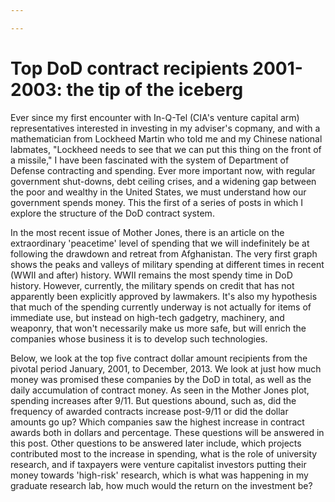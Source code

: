 ```yaml
---

---
```


# Top DoD contract recipients 2001-2003: the tip of the iceberg

Ever since my first encounter with In-Q-Tel (CIA's venture capital arm) 
representatives interested in investing in my adviser's copmany, and with a
mathematician from Lockheed Martin who told me and my Chinese national 
labmates, "Lockheed needs to see that we can put this thing on the front of a
missile," I have been fascinated with the system of Department of Defense 
contracting and spending. Ever more important now, with regular government 
shut-downs, debt ceiling crises, and a widening gap between the poor and wealthy
in the United States, we must understand how our government spends money. This
the first of a series of posts in which I explore the structure of the 
DoD contract system.

In the most recent issue of Mother Jones, there is an article on the 
extraordinary 'peacetime' level of spending that we will indefinitely 
be at following the drawdown and retreat from Afghanistan. The very first graph
shows the peaks and valleys of military spending at different times in 
recent (WWII and after) history. WWII remains the most spendy time in DoD 
history. However, currently, the military spends on credit that has not apparently
been explicitly approved by lawmakers. It's also my hypothesis that much of the
spending currently underway is not actually for items of immediate use, but
instead on high-tech gadgetry, machinery, and weaponry, that won't necessarily
make us more safe, but will enrich the companies whose business it is to develop
such technologies.

Below, we look at the top five contract dollar amount recipients from the 
pivotal period January, 2001, to December, 2013. We look at just how much money
was promised these companies by the DoD in total, as well as the daily 
accumulation of contract money. As seen in the Mother Jones plot, spending 
increases after 9/11. But questions abound, such as, did the frequency of 
awarded contracts increase post-9/11 or did the dollar amounts go up? Which 
companies saw the highest increase in contract awards both in dollars and 
percentage. These questions will be answered in this post. Other questions to
be answered later include, which projects contributed most to the increase in
spending, what is the role of university research, and if taxpayers were venture
capitalist investors putting their money towards 'high-risk' research, which 
is what was happening in my graduate research lab, how much would the return
on the investment be?
